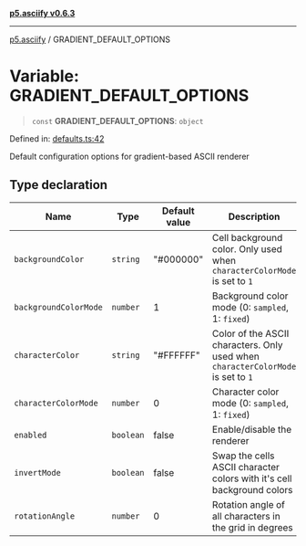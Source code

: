 [**p5.asciify v0.6.3**](../README.md)

***

[p5.asciify](../globals.md) / GRADIENT\_DEFAULT\_OPTIONS

# Variable: GRADIENT\_DEFAULT\_OPTIONS

> `const` **GRADIENT\_DEFAULT\_OPTIONS**: `object`

Defined in: [defaults.ts:42](https://github.com/humanbydefinition/p5-asciify/blob/c1880d7b18dd0a4a469b44acbbc4ef3375e21c2d/src/lib/defaults.ts#L42)

Default configuration options for gradient-based ASCII renderer

## Type declaration

| Name | Type | Default value | Description | Defined in |
| ------ | ------ | ------ | ------ | ------ |
| <a id="backgroundcolor"></a> `backgroundColor` | `string` | "#000000" | Cell background color. Only used when `characterColorMode` is set to `1` | [defaults.ts:50](https://github.com/humanbydefinition/p5-asciify/blob/c1880d7b18dd0a4a469b44acbbc4ef3375e21c2d/src/lib/defaults.ts#L50) |
| <a id="backgroundcolormode"></a> `backgroundColorMode` | `number` | 1 | Background color mode (0: `sampled`, 1: `fixed`) | [defaults.ts:52](https://github.com/humanbydefinition/p5-asciify/blob/c1880d7b18dd0a4a469b44acbbc4ef3375e21c2d/src/lib/defaults.ts#L52) |
| <a id="charactercolor"></a> `characterColor` | `string` | "#FFFFFF" | Color of the ASCII characters. Only used when `characterColorMode` is set to `1` | [defaults.ts:46](https://github.com/humanbydefinition/p5-asciify/blob/c1880d7b18dd0a4a469b44acbbc4ef3375e21c2d/src/lib/defaults.ts#L46) |
| <a id="charactercolormode"></a> `characterColorMode` | `number` | 0 | Character color mode (0: `sampled`, 1: `fixed`) | [defaults.ts:48](https://github.com/humanbydefinition/p5-asciify/blob/c1880d7b18dd0a4a469b44acbbc4ef3375e21c2d/src/lib/defaults.ts#L48) |
| <a id="enabled"></a> `enabled` | `boolean` | false | Enable/disable the renderer | [defaults.ts:44](https://github.com/humanbydefinition/p5-asciify/blob/c1880d7b18dd0a4a469b44acbbc4ef3375e21c2d/src/lib/defaults.ts#L44) |
| <a id="invertmode"></a> `invertMode` | `boolean` | false | Swap the cells ASCII character colors with it's cell background colors | [defaults.ts:54](https://github.com/humanbydefinition/p5-asciify/blob/c1880d7b18dd0a4a469b44acbbc4ef3375e21c2d/src/lib/defaults.ts#L54) |
| <a id="rotationangle"></a> `rotationAngle` | `number` | 0 | Rotation angle of all characters in the grid in degrees | [defaults.ts:56](https://github.com/humanbydefinition/p5-asciify/blob/c1880d7b18dd0a4a469b44acbbc4ef3375e21c2d/src/lib/defaults.ts#L56) |
